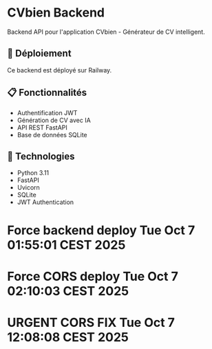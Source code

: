 # CVbien Backend

Backend API pour l'application CVbien - Générateur de CV intelligent.

## 🚀 Déploiement

Ce backend est déployé sur Railway.

## 📋 Fonctionnalités

- Authentification JWT
- Génération de CV avec IA
- API REST FastAPI
- Base de données SQLite

## 🔧 Technologies

- Python 3.11
- FastAPI
- Uvicorn
- SQLite
- JWT Authentication
# Force backend deploy Tue Oct  7 01:55:01 CEST 2025
# Force CORS deploy Tue Oct  7 02:10:03 CEST 2025
# URGENT CORS FIX Tue Oct  7 12:08:08 CEST 2025
